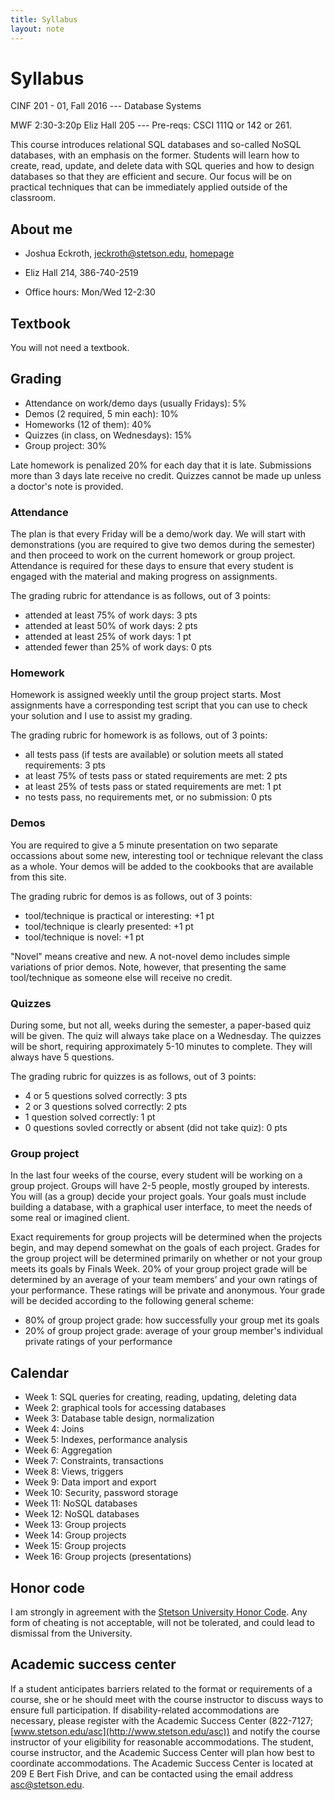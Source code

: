 ```yaml
---
title: Syllabus
layout: note
---
```


# Syllabus

CINF 201 - 01, Fall 2016 --- Database Systems

MWF 2:30-3:20p Eliz Hall 205 --- Pre-reqs: CSCI 111Q or 142 or 261.

This course introduces relational SQL databases and so-called NoSQL databases, with an emphasis on the former. Students will learn how to create, read, update, and delete data with SQL queries and how to design databases so that they are efficient and secure. Our focus will be on practical techniques that can be immediately applied outside of the classroom.

## About me

- Joshua Eckroth, [jeckroth@stetson.edu](mailto:jeckroth@stetson.edu), [homepage](http://www2.stetson.edu/~jeckroth/)

- Eliz Hall 214, 386-740-2519

- Office hours:  Mon/Wed 12-2:30

## Textbook

You will not need a textbook.

## Grading

- Attendance on work/demo days (usually Fridays): 5%
- Demos (2 required, 5 min each): 10%
- Homeworks (12 of them): 40%
- Quizzes (in class, on Wednesdays): 15%
- Group project: 30%

Late homework is penalized 20% for each day that it is
late. Submissions more than 3 days late receive no credit. Quizzes
cannot be made up unless a doctor's note is provided.

### Attendance

The plan is that every Friday will be a demo/work day. We will start
with demonstrations (you are required to give two demos during the
semester) and then proceed to work on the current homework or group
project. Attendance is required for these days to ensure that every
student is engaged with the material and making progress on
assignments.

The grading rubric for attendance is as follows, out of 3 points:

- attended at least 75% of work days: 3 pts
- attended at least 50% of work days: 2 pts
- attended at least 25% of work days: 1 pt
- attended fewer than 25% of work days: 0 pts

### Homework

Homework is assigned weekly until the group project starts. Most
assignments have a corresponding test script that you can use to check
your solution and I use to assist my grading.

The grading rubric for homework is as follows, out of 3 points:

- all tests pass (if tests are available) or solution meets all stated requirements: 3 pts
- at least 75% of tests pass or stated requirements are met: 2 pts
- at least 25% of tests pass or stated requirements are met: 1 pt
- no tests pass, no requirements met, or no submission: 0 pts

### Demos

You are required to give a 5 minute presentation on two separate
occassions about some new, interesting tool or technique relevant the
class as a whole. Your demos will be added to
the cookbooks that are available from this site.

The grading rubric for demos is as follows, out of 3 points:

- tool/technique is practical or interesting: +1 pt
- tool/technique is clearly presented: +1 pt
- tool/technique is novel: +1 pt

"Novel" means creative and new. A not-novel demo includes simple
variations of prior demos. Note, however, that presenting the same
tool/technique as someone else will receive no credit.

### Quizzes

During some, but not all, weeks during the semester, a paper-based
quiz will be given. The quiz will always take place on a
Wednesday. The quizzes will be short, requiring approximately 5-10
minutes to complete. They will always have 5 questions.

The grading rubric for quizzes is as follows, out of 3 points:

- 4 or 5 questions solved correctly: 3 pts
- 2 or 3 questions solved correctly: 2 pts
- 1 question solved correctly: 1 pt
- 0 questions sovled correctly or absent (did not take quiz): 0 pts

### Group project

In the last four weeks of the course, every student will be working on a group project. Groups will have 2-5 people, mostly grouped by interests. You will (as a group) decide your project goals. Your goals must include building a database, with a graphical user interface, to meet the needs of some real or imagined client.

Exact requirements for group projects will be determined when the projects begin, and may depend somewhat on the goals of each project. Grades for the group project will be determined primarily on whether or not your group meets its goals by Finals Week. 20% of your group project grade will be determined by an average of your team members’ and your own ratings of your performance. These ratings will be private and anonymous. Your grade will be decided according to the following general scheme:

- 80% of group project grade: how successfully your group met its goals
- 20% of group project grade: average of your group member's individual private ratings of your performance

## Calendar

- Week 1: SQL queries for creating, reading, updating, deleting data
- Week 2: graphical tools for accessing databases
- Week 3: Database table design, normalization
- Week 4: Joins
- Week 5: Indexes, performance analysis
- Week 6: Aggregation
- Week 7: Constraints, transactions
- Week 8: Views, triggers
- Week 9: Data import and export
- Week 10: Security, password storage
- Week 11: NoSQL databases
- Week 12: NoSQL databases
- Week 13: Group projects
- Week 14: Group projects
- Week 15: Group projects
- Week 16: Group projects (presentations)

## Honor code

I am strongly in agreement with the [Stetson University Honor Code](http://www.stetson.edu/other/honor-system/). Any form of cheating is not acceptable, will not be tolerated, and could lead to dismissal from the University.

## Academic success center

If a student anticipates barriers related to the format or requirements of a course, she or he should meet with the course instructor to discuss ways to ensure full participation. If disability-related accommodations are necessary, please register with the Academic Success Center (822-7127; [www.stetson.edu/asc](http://www.stetson.edu/asc)) and notify the course instructor of your eligibility for reasonable accommodations. The student, course instructor, and the Academic Success Center will plan how best to coordinate accommodations. The Academic Success Center is located at 209 E Bert Fish Drive, and can be contacted using the email address [asc@stetson.edu](mailto:asc@stetson.edu).


